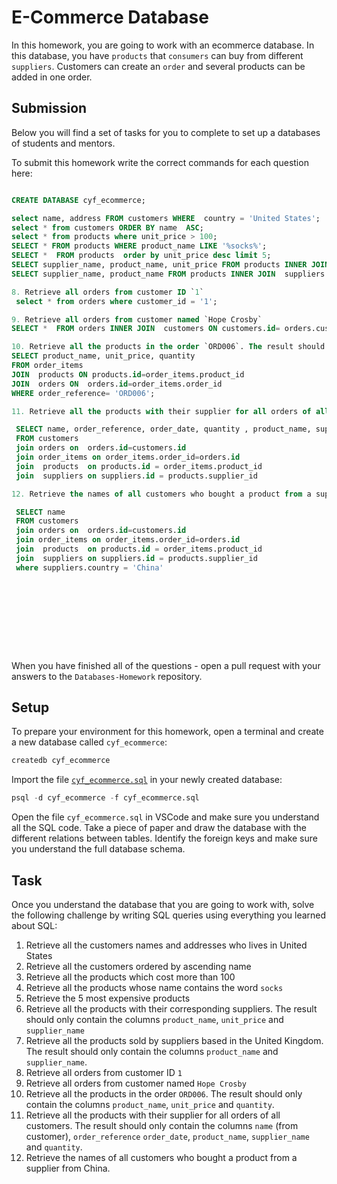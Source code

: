 # E-Commerce Database

In this homework, you are going to work with an ecommerce database. In this database, you have `products` that `consumers` can buy from different `suppliers`. Customers can create an `order` and several products can be added in one order.

## Submission

Below you will find a set of tasks for you to complete to set up a databases of students and mentors.

To submit this homework write the correct commands for each question here:

```sql

CREATE DATABASE cyf_ecommerce;

select name, address FROM customers WHERE  country = 'United States';
select * from customers ORDER BY name  ASC;
select * from products where unit_price > 100;
SELECT * FROM products WHERE product_name LIKE '%socks%';
SELECT *  FROM products  order by unit_price desc limit 5;
SELECT supplier_name, product_name, unit_price FROM products INNER JOIN  suppliers ON suppliers.id=products.supplier_id;
SELECT supplier_name, product_name FROM products INNER JOIN  suppliers ON suppliers.id=products.supplier_id WHERE country = 'United Kingdom' ;

8. Retrieve all orders from customer ID `1`
 select * from orders where customer_id = '1';

9. Retrieve all orders from customer named `Hope Crosby`
SELECT *  FROM orders INNER JOIN  customers ON customers.id= orders.customer_id WHERE name = 'Hope Crosby';

10. Retrieve all the products in the order `ORD006`. The result should only contain the columns `product_name`, `unit_price` and `quantity`.
SELECT product_name, unit_price, quantity 
FROM order_items 
JOIN  products ON products.id=order_items.product_id 
JOIN  orders ON  orders.id=order_items.order_id 
WHERE order_reference= 'ORD006';

11. Retrieve all the products with their supplier for all orders of all customers. The result should only contain the columns `name` (from customer), `order_reference` `order_date`, `product_name`, `supplier_name` and `quantity`.

 SELECT name, order_reference, order_date, quantity , product_name, supplier_name 
 FROM customers 
 join orders on  orders.id=customers.id 
 join order_items on order_items.order_id=orders.id
 join  products  on products.id = order_items.product_id 
 join  suppliers on suppliers.id = products.supplier_id 

12. Retrieve the names of all customers who bought a product from a supplier from China.

 SELECT name 
 FROM customers 
 join orders on  orders.id=customers.id 
 join order_items on order_items.order_id=orders.id
 join  products  on products.id = order_items.product_id 
 join  suppliers on suppliers.id = products.supplier_id 
 where suppliers.country = 'China'











```

When you have finished all of the questions - open a pull request with your answers to the `Databases-Homework` repository.

## Setup

To prepare your environment for this homework, open a terminal and create a new database called `cyf_ecommerce`:

```sql
createdb cyf_ecommerce
```

Import the file [`cyf_ecommerce.sql`](./cyf_ecommerce.sql) in your newly created database:

```sql
psql -d cyf_ecommerce -f cyf_ecommerce.sql
```

Open the file `cyf_ecommerce.sql` in VSCode and make sure you understand all the SQL code. Take a piece of paper and draw the database with the different relations between tables. Identify the foreign keys and make sure you understand the full database schema.

## Task

Once you understand the database that you are going to work with, solve the following challenge by writing SQL queries using everything you learned about SQL:

1. Retrieve all the customers names and addresses who lives in United States
2. Retrieve all the customers ordered by ascending name
3. Retrieve all the products which cost more than 100
4. Retrieve all the products whose name contains the word `socks`
5. Retrieve the 5 most expensive products
6. Retrieve all the products with their corresponding suppliers. The result should only contain the columns `product_name`, `unit_price` and `supplier_name`
7. Retrieve all the products sold by suppliers based in the United Kingdom. The result should only contain the columns `product_name` and `supplier_name`.
8. Retrieve all orders from customer ID `1`
9. Retrieve all orders from customer named `Hope Crosby`
10. Retrieve all the products in the order `ORD006`. The result should only contain the columns `product_name`, `unit_price` and `quantity`.
11. Retrieve all the products with their supplier for all orders of all customers. The result should only contain the columns `name` (from customer), `order_reference` `order_date`, `product_name`, `supplier_name` and `quantity`.
12. Retrieve the names of all customers who bought a product from a supplier from China.
